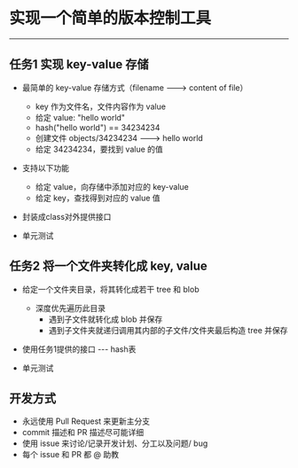 # 实现一个简单的版本控制工具

---

## 任务1 实现 key-value 存储

- 最简单的 key-value 存储方式（filename ---> content of file）
  - key 作为文件名，文件内容作为 value
  - 给定 value: "hello world"
  - hash("hello world") == 34234234
  - 创建文件 objects/34234234 ---> hello world
  - 给定 34234234，要找到 value 的值

- 支持以下功能
  - 给定 value，向存储中添加对应的 key-value
  - 给定 key，查找得到对应的 value 值

- 封装成class对外提供接口

- 单元测试

## 任务2 将一个文件夹转化成 key, value

- 给定一个文件夹目录，将其转化成若干 tree 和 blob
  - 深度优先遍历此目录
    - 遇到子文件就转化成 blob 并保存
    - 遇到子文件夹就递归调用其内部的子文件/文件夹最后构造 tree 并保存

- 使用任务1提供的接口 --- hash表

- 单元测试

## 开发方式

- 永远使用 Pull Request 来更新主分支
- commit 描述和 PR 描述尽可能详细
- 使用 issue 来讨论/记录开发计划、分工以及问题/ bug
- 每个 issue 和 PR 都 @ 助教
